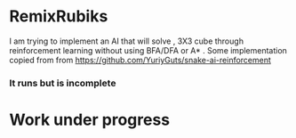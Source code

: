 # RemixRubiks
I am trying to implement an AI that will solve , 3X3 cube through reinforcement learning without using BFA/DFA or A* . 
Some implementation copied from from https://github.com/YuriyGuts/snake-ai-reinforcement
### It runs but is incomplete 
# Work under progress
